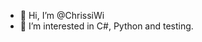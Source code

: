 - 👋 Hi, I’m @ChrissiWi
- 👀 I’m interested in C#, Python and testing.


<!---
ChrissiWi/ChrissiWi is a ✨ special ✨ repository because its `README.md` (this file) appears on your GitHub profile.
You can click the Preview link to take a look at your changes.
--->
